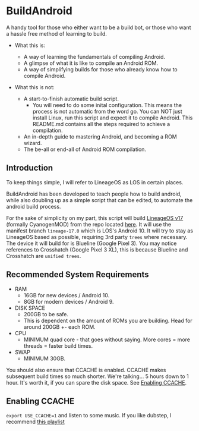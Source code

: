 # BuildAndroid

A handy tool for those who either want to be a build bot, or those who want a hassle free method of learning to build.

* What this is:
  - A way of learning the fundamentals of compiling Android.
  - A glimpse of what it is like to compile an Android ROM.
  - A way of simplifying builds for those who already know how to compile Android.

* What this is not:
  - A start-to-finish automatic build script.
    - You will need to do some inital configuration. This means the process is not automatic from the word go. You can NOT just install Linux, run this script and expect it to compile Android. This README.md contains all the steps required to achieve a compilation.
  - An in-depth guide to mastering Android, and becoming a ROM wizard.
  - The be-all or end-all of Android ROM compilation.
  

## Introduction

To keep things simple, I will refer to LineageOS as LOS in certain places.

BuildAndroid has been developed to teach people how to build android, while also doubling up as a simple script that can be edited, to automate the android build process.

For the sake of simplicity on my part, this script will build [LineageOS v17](https://lineageos.org/) (formally CyanogenMOD) from the repo located [here](https://github.com/lineageos). It will use the manifest branch `lineage-17.0` which is LOS's Android 10. It will try to stay as LineageOS based as possible, requiring 3rd party `trees` where necessary. The device it will build for is Blueline (Google Pixel 3). You may notice references to Crosshatch (Google Pixel 3 XL), this is because Blueline and Crosshatch are `unified trees`.

## Recommended System Requirements

* RAM
  - 16GB for new devices / Android 10.
  - 8GB for modern devices / Android 9.
* DISK SPACE
  - 200GB to be safe.
  - This is dependent on the amount of ROMs you are building. Head for around 200GB +- each ROM.
* CPU
  - MINIMUM quad core - that goes without saying. More cores = more threads = faster build times.
* SWAP
  - MINIMUM 30GB.
  
You should also ensure that CCACHE is enabled. CCACHE makes subsequent build times so much shorter. We're talking... 5 hours down to 1 hour. It's worth it, if you can spare the disk space. See [Enabling CCACHE](#EnableCCACHE).

## Enabling CCACHE <a name="EnableCCACHE"></a>

`export USE_CCACHE=1` and listen to some music. If you like dubstep, I recommend [this playlist](https://open.spotify.com/playlist/5f3M8DsWZG5IuuOuu9ws3u?si=x1T0F25KR7KimbBNM0qA7w)
